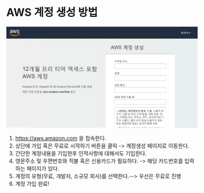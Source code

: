 # AWS 계정 생성 방법

![](./aws1.png)

1. https://aws.amazon.com 을 접속한다.
2. 상단에 가입 혹은 무료로 시작하기 버튼을 클릭 -> 계정생성 페이지로 이동한다.
3. 간단한 계정내용을 기입한후 인적사항에 대해서도 기입한다.
4. 영문주소 및 우편번호와 직불 혹은 신용카드가 필요하다. -> 해당 카드번호를
입력하는 페이지가 있다.
5. 계정의 유형(무료, 개발자, 소규모 회사)를 선택한다.--> 우선은 무료로 진행
6. 계정 가입 완료!